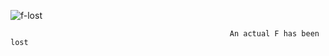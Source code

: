 ![f-lost](https://github.com/user-attachments/assets/23bbf6e3-4267-42e3-b704-aba84820d84d)


                                                     An actual F has been lost

